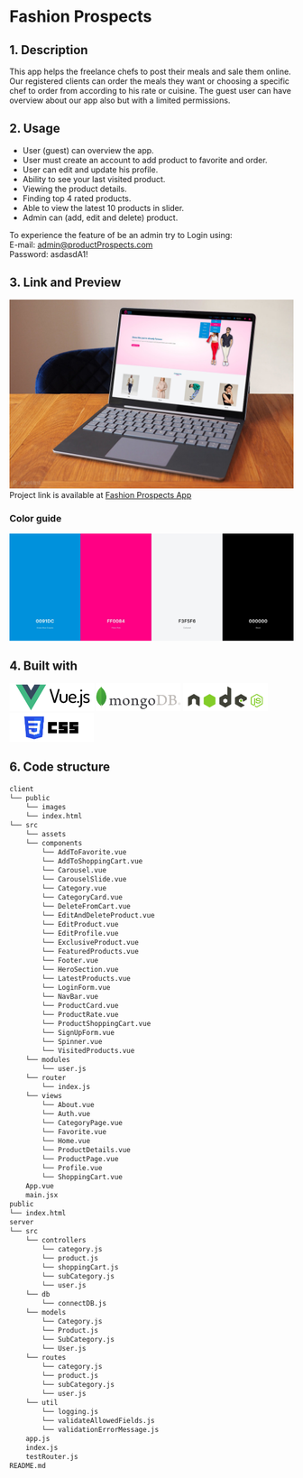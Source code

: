 # Fashion Prospects

## 1. Description

This app helps the freelance chefs to post their meals and sale them online.
Our registered clients can order the meals they want or choosing a specific chef to order from according to his rate or cuisine.
The guest user can have overview about our app also but with a limited permissions.

## 2. Usage

- User (guest) can overview the app.
- User must create an account to add product to favorite and order.
- User can edit and update his profile.
- Ability to see your last visited product.
- Viewing the product details.
- Finding top 4 rated products.
- Able to view the latest 10 products in slider.
- Admin can (add, edit and delete) product.</br>

To experience the feature of be an admin try to Login using:</br>
E-mail: admin@productProspects.com</br>
Password: asdasdA1!

## 3. Link and Preview

![App view](./client/public/images/Laptop.png)
Project link is available at [Fashion Prospects App](https://c38-group2.herokuapp.com/)

### Color guide

![App color guide](./client/public/images/Project-color.png)

## 4. Built with
<img src="./client/public/images/vue.png" alt="vue" width="150" />
<img src="./client/public/images/mongo.png" alt="mongo" width="150" />
<img src="./client/public/images/node.png" alt="node" width="150" />
<img src="./client/public/images/css.png" alt="css" width="150" />

## 6. Code structure

```
client
└── public
    └── images
    └── index.html
└── src
    └── assets
    └── components
        └── AddToFavorite.vue
        └── AddToShoppingCart.vue
        └── Carousel.vue
        └── CarouselSlide.vue
        └── Category.vue
        └── CategoryCard.vue
        └── DeleteFromCart.vue
        └── EditAndDeleteProduct.vue
        └── EditProduct.vue
        └── EditProfile.vue
        └── ExclusiveProduct.vue
        └── FeaturedProducts.vue
        └── Footer.vue
        └── HeroSection.vue
        └── LatestProducts.vue
        └── LoginForm.vue
        └── NavBar.vue
        └── ProductCard.vue
        └── ProductRate.vue
        └── ProductShoppingCart.vue
        └── SignUpForm.vue
        └── Spinner.vue
        └── VisitedProducts.vue
    └── modules
        └── user.js
    └── router
        └── index.js
    └── views
        └── About.vue
        └── Auth.vue
        └── CategoryPage.vue
        └── Favorite.vue
        └── Home.vue
        └── ProductDetails.vue
        └── ProductPage.vue
        └── Profile.vue
        └── ShoppingCart.vue
    App.vue
    main.jsx
public
└── index.html
server
└── src
    └── controllers
        └── category.js
        └── product.js
        └── shoppingCart.js
        └── subCategory.js
        └── user.js
    └── db
        └── connectDB.js
    └── models
        └── Category.js
        └── Product.js
        └── SubCategory.js
        └── User.js
    └── routes
        └── category.js
        └── product.js
        └── subCategory.js
        └── user.js
    └── util
        └── logging.js
        └── validateAllowedFields.js
        └── validationErrorMessage.js
    app.js
    index.js
    testRouter.js
README.md
```